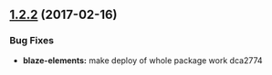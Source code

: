 <a name="1.2.2"></a>
## [1.2.2](//compare/1.2.2...v1.2.2) (2017-02-16)


### Bug Fixes

* **blaze-elements:** make deploy of whole package work dca2774



